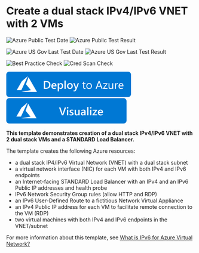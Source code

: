 # Create a dual stack IPv4/IPv6 VNET with 2 VMs

![Azure Public Test Date](https://azurequickstartsservice.blob.core.windows.net/badges/ipv6-in-vnet-StdLB/PublicLastTestDate.svg)
![Azure Public Test Result](https://azurequickstartsservice.blob.core.windows.net/badges/ipv6-in-vnet-StdLB/PublicDeployment.svg)

![Azure US Gov Last Test Date](https://azurequickstartsservice.blob.core.windows.net/badges/ipv6-in-vnet-StdLB/FairfaxLastTestDate.svg)
![Azure US Gov Last Test Result](https://azurequickstartsservice.blob.core.windows.net/badges/ipv6-in-vnet-StdLB/FairfaxDeployment.svg)

![Best Practice Check](https://azurequickstartsservice.blob.core.windows.net/badges/ipv6-in-vnet-StdLB/BestPracticeResult.svg)
![Cred Scan Check](https://azurequickstartsservice.blob.core.windows.net/badges/ipv6-in-vnet-StdLB/CredScanResult.svg)

[![Deploy To Azure](https://raw.githubusercontent.com/Azure/azure-quickstart-templates/master/1-CONTRIBUTION-GUIDE/images/deploytoazure.svg?sanitize=true)](https://portal.azure.com/#create/Microsoft.Template/uri/https%3A%2F%2Fraw.githubusercontent.com%2FAzure%2Fazure-quickstart-templates%2Fmaster%2Fipv6-in-vnet-StdLB%2Fazuredeploy.json)
[![Visualize](https://raw.githubusercontent.com/Azure/azure-quickstart-templates/master/1-CONTRIBUTION-GUIDE/images/visualizebutton.svg?sanitize=true)](http://armviz.io/#/?load=https%3A%2F%2Fraw.githubusercontent.com%2FAzure%2Fazure-quickstart-templates%2Fmaster%2Fipv6-in-vnet-StdLB%2Fazuredeploy.json)

**This template demonstrates creation of a dual stack IPv4/IPv6 VNET with 2 dual
stack VMs and a STANDARD Load Balancer.**

The template creates the following Azure resources:

- a dual stack IP4/IPv6 Virtual Network (VNET) with a dual stack subnet
- a virtual network interface (NIC) for each VM with both IPv4 and IPv6
  endpoints
- an Internet-facing STANDARD Load Balancer with an IPv4 and an IPv6 Public IP
  addresses and health probe
- IPv6 Network Security Group rules (allow HTTP and RDP)
- an IPv6 User-Defined Route to a fictitious Network Virtual Appliance
- an IPv4 Public IP address for each VM to facilitate remote connection to the
  VM (RDP)
- two virtual machines with both IPv4 and IPv6 endpoints in the VNET/subnet

For more information about this template, see
[What is IPv6 for Azure Virtual Network?](https://docs.microsoft.com/en-us/azure/virtual-network/ipv6-overview/)
